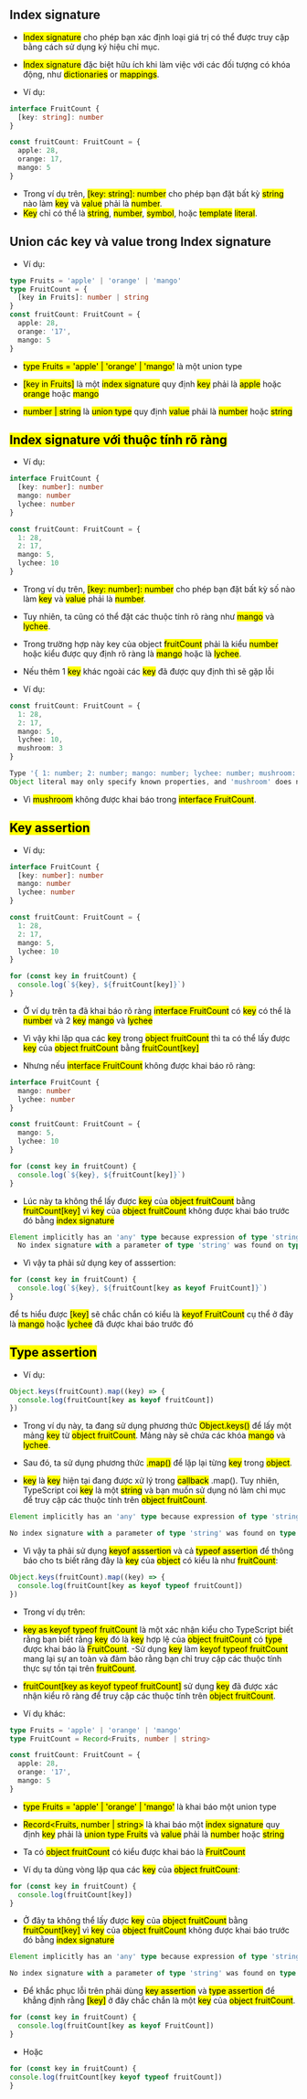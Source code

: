 ## **Index signature**

- <mark>Index signature</mark> cho phép bạn xác định loại giá trị có thể được truy cập bằng cách sử dụng ký hiệu chỉ mục.
- <mark>Index signature</mark> đặc biệt hữu ích khi làm việc với các đối tượng có khóa động, như <mark>dictionaries</mark> or <mark>mappings</mark>.

- Ví dụ:

```ts
interface FruitCount {
  [key: string]: number
}

const fruitCount: FruitCount = {
  apple: 28,
  orange: 17,
  mango: 5
}
```

- Trong ví dụ trên, <mark>[key: string]: number</mark> cho phép bạn đặt bất kỳ <mark>string</mark> nào làm <mark>key</mark> và <mark>value</mark> phải là <mark>number</mark>.
- <mark>Key</mark> chỉ có thể là <mark>string</mark>, <mark>number</mark>, <mark>symbol</mark>, hoặc <mark>template</mark> <mark>literal</mark>.

## **Union các key và value trong Index signature**

- Ví dụ:

```ts
type Fruits = 'apple' | 'orange' | 'mango'
type FruitCount = {
  [key in Fruits]: number | string
}
const fruitCount: FruitCount = {
  apple: 28,
  orange: '17',
  mango: 5
}
```

- <mark>type Fruits = 'apple' | 'orange' | 'mango'</mark> là một union type

- <mark>[key in Fruits]</mark> là một <mark>index signature</mark> quy định <mark>key</mark> phải là <mark>apple</mark> hoặc <mark>orange</mark> hoặc <mark>mango</mark>

- <mark>number | string</mark> là <mark>union type</mark> quy định <mark>value</mark> phải là <mark>number</mark> hoặc <mark>string</mark>

## <mark>**Index signature với thuộc tính rõ ràng**</mark>

- Ví dụ:

```ts
interface FruitCount {
  [key: number]: number
  mango: number
  lychee: number
}

const fruitCount: FruitCount = {
  1: 28,
  2: 17,
  mango: 5,
  lychee: 10
}
```

- Trong ví dụ trên, <mark>[key: number]: number</mark> cho phép bạn đặt bất kỳ số nào làm <mark>key</mark> và <mark>value</mark> phải là <mark>number</mark>.
- Tuy nhiên, ta cũng có thể đặt các thuộc tính rõ ràng như <mark>mango</mark> và <mark>lychee</mark>.
- Trong trường hợp này key của object <mark>fruitCount</mark> phải là kiểu <mark>number</mark> hoặc kiểu được quy định rõ ràng là <mark>mango</mark> hoặc là <mark>lychee</mark>.

- Nếu thêm 1 <mark>key</mark> khác ngoài các <mark>key</mark> đã được quy định thì sẽ gặp lỗi
- Ví dụ:

```ts
const fruitCount: FruitCount = {
  1: 28,
  2: 17,
  mango: 5,
  lychee: 10,
  mushroom: 3
}

Type '{ 1: number; 2: number; mango: number; lychee: number; mushroom: number; }' is not assignable to type 'FruitCount'.
Object literal may only specify known properties, and 'mushroom' does not exist in type 'FruitCount'.

```

- Vì <mark>mushroom</mark> không được khai báo trong <mark>interface FruitCount</mark>.

## <mark>**Key assertion**</mark>

- Ví dụ:

```ts
interface FruitCount {
  [key: number]: number
  mango: number
  lychee: number
}

const fruitCount: FruitCount = {
  1: 28,
  2: 17,
  mango: 5,
  lychee: 10
}

for (const key in fruitCount) {
  console.log(`${key}, ${fruitCount[key]}`)
}
```

- Ở ví dụ trên ta đã khai báo rõ ràng <mark>interface FruitCount</mark> có <mark>key</mark> có thể là <mark>number</mark> và 2 <mark>key</mark> <mark>mango</mark> và <mark>lychee</mark>
- Vì vậy khi lặp qua các <mark>key</mark> trong <mark>object fruitCount</mark> thì ta có thể lấy được <mark>key</mark> của <mark>object fruitCount</mark> bằng <mark>fruitCount[key]</mark>

- Nhưng nếu <mark>interface FruitCount</mark> không được khai báo rõ ràng:

```ts
interface FruitCount {
  mango: number
  lychee: number
}

const fruitCount: FruitCount = {
  mango: 5,
  lychee: 10
}

for (const key in fruitCount) {
  console.log(`${key}, ${fruitCount[key]}`)
}
```

- Lúc này ta không thể lấy được <mark>key</mark> của <mark>object fruitCount</mark> bằng <mark>fruitCount[key]</mark> vì <mark>key</mark> của <mark>object fruitCount</mark> không được khai báo trước đó bằng <mark>index signature</mark>

```ts
Element implicitly has an 'any' type because expression of type 'string' can't be used to index type 'FruitCount'.
  No index signature with a parameter of type 'string' was found on type 'FruitCount'.
```

- Vì vậy ta phải sử dụng key of asssertion:

```ts
for (const key in fruitCount) {
  console.log(`${key}, ${fruitCount[key as keyof FruitCount]}`)
}
```

để ts hiểu được <mark>[key]</mark> sẽ chắc chắn có kiểu là <mark>keyof FruitCount</mark>
cụ thể ở đây là <mark>mango</mark> hoặc <mark>lychee</mark> đã được khai báo trước đó

## <mark>**Type assertion**</mark>

- Ví dụ:

```ts
Object.keys(fruitCount).map((key) => {
  console.log(fruitCount[key as keyof fruitCount])
})
```

- Trong ví dụ này, ta đang sử dụng phương thức <mark>Object.keys()</mark> để lấy một mảng <mark>key</mark> từ <mark>object fruitCount</mark>. Mảng này sẽ chứa các khóa <mark>mango</mark> và <mark>lychee</mark>.

- Sau đó, ta sử dụng phương thức <mark>.map()</mark> để lặp lại từng <mark>key</mark> trong <mark>object</mark>.

- <mark>key</mark> là <mark>key</mark> hiện tại đang được xử lý trong <mark>callback</mark> .map(). Tuy nhiên, TypeScript coi <mark>key</mark> là một <mark>string</mark> và bạn muốn sử dụng nó làm chỉ mục để truy cập các thuộc tính trên <mark>object fruitCount</mark>.

```ts
Element implicitly has an 'any' type because expression of type 'string | number | symbol' can't be used to index type 'FruitCount'.

No index signature with a parameter of type 'string' was found on type 'FruitCount'
```

- Vì vậy ta phải sử dụng <mark>keyof asssertion</mark> và cả <mark>typeof assertion</mark> để thông báo cho ts biết răng đây là <mark>key</mark> của <mark>object</mark> có kiểu là như <mark>fruitCount</mark>:

```ts
Object.keys(fruitCount).map((key) => {
  console.log(fruitCount[key as keyof typeof fruitCount])
})
```

- Trong ví dụ trên:
- <mark>key as keyof typeof fruitCount</mark> là một xác nhận kiểu cho TypeScript biết rằng bạn biết rằng <mark>key</mark> đó là <mark>key</mark> hợp lệ của <mark>object fruitCount</mark> có <mark>type</mark> được khai báo là <mark>FruitCount</mark>.
  -Sử dụng <mark>key</mark> làm <mark>keyof typeof fruitCount</mark> mang lại sự an toàn và đảm bảo rằng bạn chỉ truy cập các thuộc tính thực sự tồn tại trên <mark>fruitCount</mark>.

- <mark>fruitCount[key as keyof typeof fruitCount]</mark> sử dụng <mark>key</mark> đã được xác nhận kiểu rõ ràng để truy cập các thuộc tính trên <mark>object fruitCount</mark>.

- Ví dụ khác:

```ts
type Fruits = 'apple' | 'orange' | 'mango'
type FruitCount = Record<Fruits, number | string>

const fruitCount: FruitCount = {
  apple: 28,
  orange: '17',
  mango: 5
}
```

- <mark>type Fruits = 'apple' | 'orange' | 'mango'</mark> là khai báo một union type

- <mark>Record<Fruits, number | string></mark> là khai báo một <mark>index signature</mark> quy định <mark>key</mark> phải là <mark>union type Fruits</mark> và <mark>value</mark> phải là <mark>number</mark> hoặc <mark>string</mark>

- Ta có <mark>object fruitCount</mark> có kiểu được khai báo là <mark>FruitCount</mark>

- Ví dụ ta dùng vòng lặp qua các <mark>key</mark> của <mark>object fruitCount</mark>:

```ts
for (const key in fruitCount) {
  console.log(fruitCount[key])
}
```

- Ở đây ta không thể lấy được <mark>key</mark> của <mark>object fruitCount</mark> bằng <mark>fruitCount[key]</mark> vì <mark>key</mark> của <mark>object fruitCount</mark> không được khai báo trước đó bằng <mark>index signature</mark>

```ts
Element implicitly has an 'any' type because expression of type 'string' can't be used to index type 'FruitCount'.

No index signature with a parameter of type 'string' was found on type 'FruitCount'
```

- Để khắc phục lỗi trên phải dùng <mark>key assertion</mark> và <mark>type assertion</mark> để khẳng định rằng <mark>[key]</mark> ở đây chắc chắn là một <mark>key</mark> của <mark>object fruitCount</mark>.

```ts
for (const key in fruitCount) {
  console.log(fruitCount[key as keyof FruitCount])
}
```

- Hoặc

```ts
for (const key in fruitCount) {
console.log(fruitCount[key keyof typeof fruitCount])
}
```
